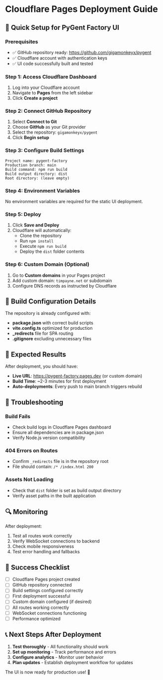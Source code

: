 # Cloudflare Pages Deployment Guide

## 🚀 Quick Setup for PyGent Factory UI

### Prerequisites
- ✅ GitHub repository ready: https://github.com/gigamonkeyx/pygent
- ✅ Cloudflare account with authentication keys
- ✅ UI code successfully built and tested

### Step 1: Access Cloudflare Dashboard
1. Log into your Cloudflare account
2. Navigate to **Pages** from the left sidebar
3. Click **Create a project**

### Step 2: Connect GitHub Repository
1. Select **Connect to Git**
2. Choose **GitHub** as your Git provider
3. Select the repository: `gigamonkeyx/pygent`
4. Click **Begin setup**

### Step 3: Configure Build Settings
```
Project name: pygent-factory
Production branch: main
Build command: npm run build
Build output directory: dist
Root directory: (leave empty)
```

### Step 4: Environment Variables
No environment variables are required for the static UI deployment.

### Step 5: Deploy
1. Click **Save and Deploy**
2. Cloudflare will automatically:
   - Clone the repository
   - Run `npm install` 
   - Execute `npm run build`
   - Deploy the `dist` folder contents

### Step 6: Custom Domain (Optional)
1. Go to **Custom domains** in your Pages project
2. Add custom domain: `timpayne.net` or subdomain
3. Configure DNS records as instructed by Cloudflare

## 🔧 Build Configuration Details

The repository is already configured with:
- **package.json** with correct build scripts
- **vite.config.ts** optimized for production
- **_redirects** file for SPA routing
- **.gitignore** excluding unnecessary files

## 📱 Expected Results

After deployment, you should have:
- **Live URL**: https://pygent-factory.pages.dev (or custom domain)
- **Build Time**: ~2-3 minutes for first deployment
- **Auto-deployments**: Every push to main branch triggers rebuild

## 🐛 Troubleshooting

### Build Fails
- Check build logs in Cloudflare Pages dashboard
- Ensure all dependencies are in package.json
- Verify Node.js version compatibility

### 404 Errors on Routes
- Confirm `_redirects` file is in the repository root
- File should contain: `/* /index.html 200`

### Assets Not Loading
- Check that `dist` folder is set as build output directory
- Verify asset paths in the built application

## 🔍 Monitoring

After deployment:
1. Test all routes work correctly
2. Verify WebSocket connections to backend
3. Check mobile responsiveness
4. Test error handling and fallbacks

## 🎯 Success Checklist

- [ ] Cloudflare Pages project created
- [ ] GitHub repository connected
- [ ] Build settings configured correctly
- [ ] First deployment successful
- [ ] Custom domain configured (if desired)
- [ ] All routes working correctly
- [ ] WebSocket connections functioning
- [ ] Performance optimized

## 📞 Next Steps After Deployment

1. **Test thoroughly** - All functionality should work
2. **Set up monitoring** - Track performance and errors
3. **Configure analytics** - Monitor user behavior
4. **Plan updates** - Establish deployment workflow for updates

The UI is now ready for production use! 🎉
